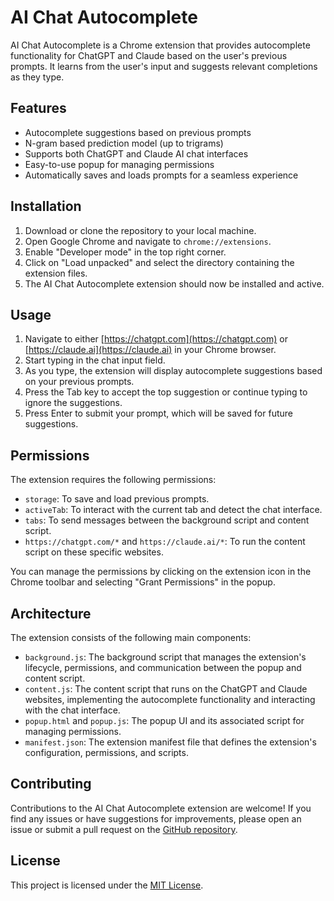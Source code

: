 # AI Chat Autocomplete

AI Chat Autocomplete is a Chrome extension that provides autocomplete functionality for ChatGPT and Claude based on the user's previous prompts. It learns from the user's input and suggests relevant completions as they type.

## Features

- Autocomplete suggestions based on previous prompts
- N-gram based prediction model (up to trigrams)
- Supports both ChatGPT and Claude AI chat interfaces
- Easy-to-use popup for managing permissions
- Automatically saves and loads prompts for a seamless experience

## Installation

1. Download or clone the repository to your local machine.
2. Open Google Chrome and navigate to `chrome://extensions`.
3. Enable "Developer mode" in the top right corner.
4. Click on "Load unpacked" and select the directory containing the extension files.
5. The AI Chat Autocomplete extension should now be installed and active.

## Usage

1. Navigate to either [https://chatgpt.com](https://chatgpt.com) or [https://claude.ai](https://claude.ai) in your Chrome browser.
2. Start typing in the chat input field.
3. As you type, the extension will display autocomplete suggestions based on your previous prompts.
4. Press the Tab key to accept the top suggestion or continue typing to ignore the suggestions.
5. Press Enter to submit your prompt, which will be saved for future suggestions.

## Permissions

The extension requires the following permissions:

- `storage`: To save and load previous prompts.
- `activeTab`: To interact with the current tab and detect the chat interface.
- `tabs`: To send messages between the background script and content script.
- `https://chatgpt.com/*` and `https://claude.ai/*`: To run the content script on these specific websites.

You can manage the permissions by clicking on the extension icon in the Chrome toolbar and selecting "Grant Permissions" in the popup.

## Architecture

The extension consists of the following main components:

- `background.js`: The background script that manages the extension's lifecycle, permissions, and communication between the popup and content script.
- `content.js`: The content script that runs on the ChatGPT and Claude websites, implementing the autocomplete functionality and interacting with the chat interface.
- `popup.html` and `popup.js`: The popup UI and its associated script for managing permissions.
- `manifest.json`: The extension manifest file that defines the extension's configuration, permissions, and scripts.

## Contributing

Contributions to the AI Chat Autocomplete extension are welcome! If you find any issues or have suggestions for improvements, please open an issue or submit a pull request on the [GitHub repository](https://github.com/yourusername/ai-chat-autocomplete).

## License

This project is licensed under the [MIT License](LICENSE).
